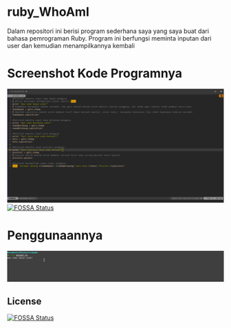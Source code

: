 # ruby_WhoAmI
  Dalam repositori ini berisi program sederhana saya yang saya buat dari bahasa pemrograman Ruby.
Program ini berfungsi meminta inputan dari user dan kemudian menampilkannya kembali

# Screenshot Kode Programnya
![screenshot](https://raw.githubusercontent.com/roniardiyanto/ruby_WhoAmI/master/assets/screenshot.png)
[![FOSSA Status](https://app.fossa.io/api/projects/git%2Bgithub.com%2Froniardiyanto%2Fruby_WhoAmI.svg?type=shield)](https://app.fossa.io/projects/git%2Bgithub.com%2Froniardiyanto%2Fruby_WhoAmI?ref=badge_shield)

# Penggunaannya
![Penggunaan](https://raw.githubusercontent.com/roniardiyanto/ruby_WhoAmI/master/assets/dimul.gif)


## License
[![FOSSA Status](https://app.fossa.io/api/projects/git%2Bgithub.com%2Froniardiyanto%2Fruby_WhoAmI.svg?type=large)](https://app.fossa.io/projects/git%2Bgithub.com%2Froniardiyanto%2Fruby_WhoAmI?ref=badge_large)